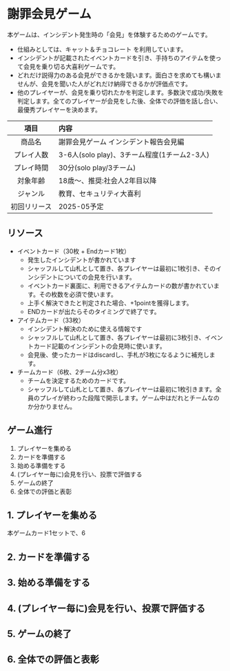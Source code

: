 # 謝罪会見ゲーム

本ゲームは、インシデント発生時の「会見」を体験するためのゲームです。

- 仕組みとしては、キャット＆チョコレート を利用しています。
- インシデントが記載されたイベントカードを引き、手持ちのアイテムを使って会見を乗り切る大喜利ゲームです。
- どれだけ説得力のある会見ができるかを競います。面白さを求めても構いませんが、会見を聞いた人がどれだけ納得できるかが評価点です。
- 他のプレイヤーが、会見を乗り切れたかを判定します。多数決で成功/失敗を判定します。全てのプレイヤーが会見をした後、全体での評価を話し合い、最優秀プレイヤーを決めます。

|項目|内容|
|:--:|:--|
|商品名|謝罪会見ゲーム インシデント報告会見編|
|プレイ人数|3-6人(solo play)、3チーム程度(1チーム2-3人)|
|プレイ時間|30分(solo play/3チーム)|
|対象年齢|18歳～、推奨:社会人2年目以降|
|ジャンル|教育、セキュリティ大喜利|
|初回リリース|2025-05予定|

## リソース

- イベントカード（30枚 + Endカード1枚）
  - 発生したインシデントが書かれています
  - シャッフルして山札として置き、各プレイヤーは最初に1枚引き、そのインシデントについての会見を行います。
  - イベントカード裏面に、利用できるアイテムカードの数が書かれています。その枚数を必須で使います。
  - 上手く解決できたと判定された場合、+1pointを獲得します。
  - ENDカードが出たらそのタイミングで終了です。
- アイテムカード（33枚）
  - インシデント解決のために使える情報です
  - シャッフルして山札として置き、各プレイヤーは最初に3枚引き、イベントカード記載のインシデントの会見時に使います。
  - 会見後、使ったカードはdiscardし、手札が3枚になるように補充します。
- チームカード（6枚、2チーム分x3枚）
  - チームを決定するためのカードです。
  - シャッフルして山札として置き、各プレイヤーは最初に1枚引きます。全員のプレイが終わった段階で開示します。ゲーム中はだれとチームなのか分かりません。

## ゲーム進行

1. プレイヤーを集める
2. カードを準備する
3. 始める準備をする
4. (プレイヤー毎に)会見を行い、投票で評価する
5. ゲームの終了
6. 全体での評価と表彰

## 1. プレイヤーを集める

本ゲームカード1セットで、6

## 2. カードを準備する
## 3. 始める準備をする
## 4. (プレイヤー毎に)会見を行い、投票で評価する
## 5. ゲームの終了
## 6. 全体での評価と表彰

